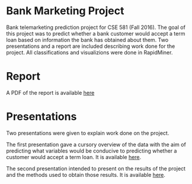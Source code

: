 # Bank Marketing Project
Bank telemarketing prediction project for CSE 581 (Fall 2016). The goal of
this project was to predict whether a bank customer would accept a term loan
based on information the bank has obtained about them. Two presentations and
a report are included describing work done for the project. All classifications
and visualizions were done in RapidMiner.

# Report
A PDF of the report is available [here](Report/report.pdf)

# Presentations 
Two presentations were given to explain work done on the project.

The first presentation gave a cursory overview of the data with the aim of
predicting what variables would be conducive to predicting whether a customer
would accept a term loan. It is available [here](Presentation_1/presentation_1.pdf).

The second presentation intended to present on the results of the project and
the methods used to obtain those results. It is available
[here](Presentation_2/presentation_2.pdf).
